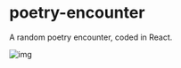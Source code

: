 # poetry-encounter
A random poetry encounter, coded in React.

![img](https://github.com/Unknow-Y/poetry-encounter/tree/master/public/img.png)